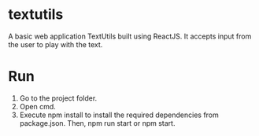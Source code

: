 # textutils
 A basic web application TextUtils built using ReactJS. It accepts input from the user to play with the text.
 
 # Run
 1. Go to the project folder.
 2. Open cmd.
 3. Execute npm install to install the required dependencies from package.json. Then, npm run start or npm start.
